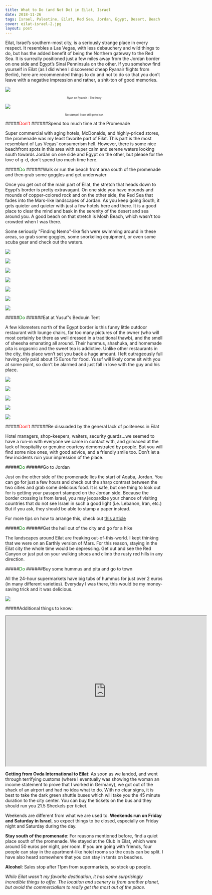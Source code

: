 ```yaml
---
title: What to Do (and Not Do) in Eilat, Israel
date: 2018-11-26
tags: Israel, Palestine, Eilat, Red Sea, Jordan, Egypt, Desert, Beach
cover: eilat-israel-2.jpg
layout: post
---
```


Eilat, Israel’s southern-most city, is a seriously strange place in every respect. It resembles a Las Vegas, with less debauchery and wild things to do, but has the added benefit of being the Northern gateway to the Red Sea. It is surreally positioned just a few miles away from the Jordan border on one side and Egypt’s Sinai Penninsula on the other. If you somehow find yourself in Eilat (as I did when I discovered cheap Ryanair flights from Berlin), here are recommended things to do and not to do so that you don’t leave with a negative impression and rather, a shit-ton of good memories.

![](https://res.cloudinary.com/dofuzeof4/image/upload/v1543262443/The%20Hopeless%20Roamantic/eilat-israel/plane.jpg)
<center><p style="font-size: .6em;">Ryan on Ryanair - The Irony</p></center>

![](https://res.cloudinary.com/dofuzeof4/image/upload/v1543262433/The%20Hopeless%20Roamantic/eilat-israel/israel-passport.jpg)
<center><p style="font-size: .6em;">No stamps! I can still go to Iran</p></center>

#####<span style="color:red">Don’t</span>
######Spend too much time at the Promenade

Super commercial with aging hotels, McDonalds, and highly-priced stores, the promenade was my least favorite part of Eilat. This part is the most resemblant of Las Vegas’ consumerism hell. However, there is some nice beachfront spots in this area with super calm and serene waters looking south towards Jordan on one side and Egypt on the other, but please for the love of g-d, don’t spend too much time here.

#####<span style="color:green">Do</span>
######Walk or run the beach front area south of the promenade and then grab some goggles and get underwater

Once you get out of the main part of Eilat, the stretch that heads down to Egypt’s border is pretty extravagant. On one side you have mounds and mounds of copper-colored rock and on the other side, the Red Sea that fades into the Mars-like landscapes of Jordan. As you keep going South, it gets quieter and quieter with just a few hotels here and there. It is a good place to clear the mind and bask in the serenity of the desert and sea around you. A good beach on that stretch is Mosh Beach, which wasn’t too crowded when I was there.

Some seriously "Finding Nemo"-like fish were swimming around in these areas, so grab some goggles, some snorkeling equipment, or even some scuba gear and check out the waters.

![](https://res.cloudinary.com/dofuzeof4/image/upload/v1543262433/The%20Hopeless%20Roamantic/eilat-israel/red-sea.jpg)

![](https://res.cloudinary.com/dofuzeof4/image/upload/v1543262433/The%20Hopeless%20Roamantic/eilat-israel/red-sea-2.jpg)

![](https://res.cloudinary.com/dofuzeof4/image/upload/v1543262433/The%20Hopeless%20Roamantic/eilat-israel/red-sea-3.jpg)

![](https://res.cloudinary.com/dofuzeof4/image/upload/v1543262433/The%20Hopeless%20Roamantic/eilat-israel/red-sea-5.jpg)

![](https://res.cloudinary.com/dofuzeof4/image/upload/v1543262433/The%20Hopeless%20Roamantic/eilat-israel/ryan.jpg)

![](https://res.cloudinary.com/dofuzeof4/image/upload/v1543262433/The%20Hopeless%20Roamantic/eilat-israel/red-sea-6.jpg)

![](https://res.cloudinary.com/dofuzeof4/image/upload/v1543262433/The%20Hopeless%20Roamantic/eilat-israel/dog.jpg)


#####<span style="color:green">Do</span>
######Eat at Yusuf's Bedouin Tent

A few kilometers north of the Egypt border is this funny little outdoor restaurant with lounge chairs, far too many pictures of the owner (who will most certainly be there as well dressed in a traditional thawb), and the smell of sheesha emanating all around.  Their hummus, shashuka, and homemade pita is orgasmic and the sweet tea is addictive. Unlike other restaurants in the city, this place won’t set you back a huge amount. I left outrageously full having only paid about 15 Euros for food. Yusuf will likely come sit with you at some point, so don't be alarmed and just fall in love with the guy and his place.

![](https://res.cloudinary.com/dofuzeof4/image/upload/v1543262435/The%20Hopeless%20Roamantic/eilat-israel/bedouin-bar-3.jpg)

![](https://res.cloudinary.com/dofuzeof4/image/upload/v1543262435/The%20Hopeless%20Roamantic/eilat-israel/bedouin-bar.jpg)

![](https://res.cloudinary.com/dofuzeof4/image/upload/v1543262435/The%20Hopeless%20Roamantic/eilat-israel/bedouin-bar-2.jpg)

![](https://res.cloudinary.com/dofuzeof4/image/upload/v1543262435/The%20Hopeless%20Roamantic/eilat-israel/bedouin-bar-4.jpg)

![](https://res.cloudinary.com/dofuzeof4/image/upload/v1543262435/The%20Hopeless%20Roamantic/eilat-israel/bedouin-bar-6.jpg)


#####<span style="color:red">Don’t</span>
######Be dissuaded by the general lack of politeness in Eilat

Hotel managers, shop-keepers, waiters, security guards...we seemed to have a run-in with everyone we came in contact with, and grimaced at the lack of hospitality or genuine courtesy demonstrated by people. But you will find some nice ones, with good advice, and a friendly smile too. Don’t let a few incidents ruin your impression of the place.

#####<span style="color:green">Do</span>
######Go to Jordan

Just on the other side of the promenade lies the start of Aqaba, Jordan. You can go for just a few hours and check out the sharp contrast between the two cities and grab some delicious food. It is safe, but one thing to look out for is getting your passport stamped on the Jordan side. Because the border crossing is from Israel, you may jeopardize your chance of visiting countries that do not see Israel in such a good light (i.e. Lebanon, Iran, etc.) But if you ask, they should be able to stamp a paper instead.

For more tips on how to arrange this, check out [this article](https://www.touristisrael.com/get-eilat-aqaba/19589/)

#####<span style="color:green">Do</span>
######Get the hell out of the city and go for a hike

The landscapes around Eilat are freaking out-of-this-world. I kept thinking that we were on an Earthly version of Mars. For this reason, staying in the Eilat city the whole time would be depressing. Get out and see the Red Canyon or just put on your walking shoes and climb the rusty red hills in any direction.

#####<span style="color:green">Do</span>
######Buy some hummus and pita and go to town

All the 24-hour supermarkets have big tubs of hummus for just over 2 euros (in many different varieties). Everyday I was there, this would be my money-saving trick and it was delicious.

![](https://res.cloudinary.com/dofuzeof4/image/upload/v1543262435/The%20Hopeless%20Roamantic/eilat-israel/hummus.jpg)


#####Additional things to know:

<iframe src="https://www.google.com/maps/d/u/0/embed?mid=1B_qhdf2WSZ738P2YzFpDt3Zqy6Li5CF-" width="640" height="480" class="google-map"></iframe>

<b>Getting from Ovda International to Eilat</b>: As soon as we landed, and went through terrifying customs (where I eventually was showing the woman an income statement to prove that I worked in Germany), we got out of the shack of an airport and had no idea what to do. With no clear signs, it is best to take the dark green shuttle buses which will take you the 45 minute duration to the city center. You can buy the tickets on the bus and they should run you 21.5 Sheckels per ticket.

Weekends are different from what we are used to. <b>Weekends run on Friday and Saturday in Israel</b>, so expect things to be closed, especially on Friday night and Saturday during the day.

<b>Stay south of the promenade</b>: For reasons mentioned before, find a quiet place south of the promenade. We stayed at the Club in Eilat, which were around 50 euros per night, per room. If you are going with friends, four people can stay in the apartment-like hotel rooms so the costs can be split. I have also heard somewhere that you can stay in tents on beaches.

<b>Alcohol</b>: Sales stop after 11pm from supermarkets, so stock up people.


<em>While Eilat wasn't my favorite destination, it has some surprisingly incredible things to offer. The location and scenery is from another planet, but avoid the commercialism to really get the most out of the place.</em>



